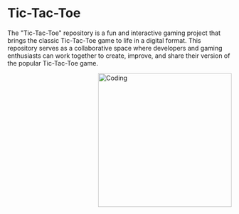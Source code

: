 # Tic-Tac-Toe
 The "Tic-Tac-Toe" repository is a fun and interactive gaming project that brings the classic Tic-Tac-Toe game to life in a digital format. This repository serves as a collaborative space where developers and gaming enthusiasts can work together to create, improve, and share their version of the popular Tic-Tac-Toe game.

<img align="right" alt="Coding" width="300" src="https://drive.google.com/file/d/1FwPEFq4mwh5iTgSX7PIMomBpDtUeVDfK/view?usp=drive_link
">
